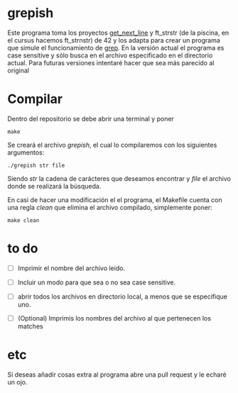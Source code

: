 # grepish

Este programa toma los proyectos [get_next_line](https://github.com/Doffyj/42-cursus/tree/master/get_next_line) y ft_strstr (de la piscina, en el cursus hacemos ft_strnstr) de 42 y los adapta para crear un programa que simule el funcionamiento de [grep](https://man7.org/linux/man-pages/man1/grep.1.html).
En la versión actual el programa es case sensitive y sólo busca en el archivo especificado en el directorio actual.
Para futuras versiones intentaré hacer que sea más parecido al original

# Compilar

Dentro del repositorio se debe abrir una terminal y poner
```
make
```
Se creará el archivo *grepish*, el cual lo compilaremos con los siguientes argumentos:
```
./grepish str file
```
Siendo *str* la cadena de carácteres que deseamos encontrar y *file* el archivo donde se realizará la búsqueda.

En casi de hacer una modificación el el programa, el Makefile cuenta con una regla *clean* que elimina el archivo compilado, simplemente poner:
```
make clean
```

# to do
- [ ] Imprimir el nombre del archivo leido.
- [ ] Incluir un modo para que sea o no sea case sensitive.
- [ ] abrir todos los archivos en directorio local, a menos que se especifique uno.
- [ ] \(Optional) Imprimis los nombres del archivo al que pertenecen los matches


# etc

Si deseas añadir cosas extra al programa abre una pull request y le echaré un ojo.
